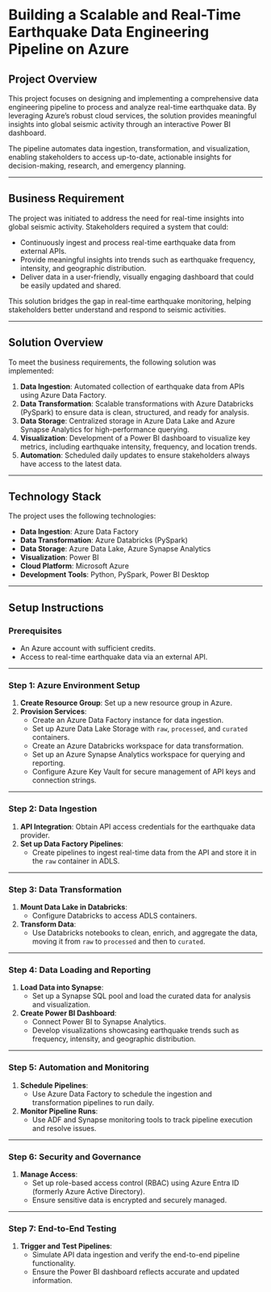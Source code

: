 # **Building a Scalable and Real-Time Earthquake Data Engineering Pipeline on Azure**

## **Project Overview**
This project focuses on designing and implementing a comprehensive data engineering pipeline to process and analyze real-time earthquake data. By leveraging Azure’s robust cloud services, the solution provides meaningful insights into global seismic activity through an interactive Power BI dashboard.

The pipeline automates data ingestion, transformation, and visualization, enabling stakeholders to access up-to-date, actionable insights for decision-making, research, and emergency planning.

---

## **Business Requirement**
The project was initiated to address the need for real-time insights into global seismic activity. Stakeholders required a system that could:

- Continuously ingest and process real-time earthquake data from external APIs.
- Provide meaningful insights into trends such as earthquake frequency, intensity, and geographic distribution.
- Deliver data in a user-friendly, visually engaging dashboard that could be easily updated and shared.

This solution bridges the gap in real-time earthquake monitoring, helping stakeholders better understand and respond to seismic activities.

---

## **Solution Overview**
To meet the business requirements, the following solution was implemented:

1. **Data Ingestion**: Automated collection of earthquake data from APIs using Azure Data Factory.
2. **Data Transformation**: Scalable transformations with Azure Databricks (PySpark) to ensure data is clean, structured, and ready for analysis.
3. **Data Storage**: Centralized storage in Azure Data Lake and Azure Synapse Analytics for high-performance querying.
4. **Visualization**: Development of a Power BI dashboard to visualize key metrics, including earthquake intensity, frequency, and location trends.
5. **Automation**: Scheduled daily updates to ensure stakeholders always have access to the latest data.

---

## **Technology Stack**
The project uses the following technologies:

- **Data Ingestion**: Azure Data Factory
- **Data Transformation**: Azure Databricks (PySpark)
- **Data Storage**: Azure Data Lake, Azure Synapse Analytics
- **Visualization**: Power BI
- **Cloud Platform**: Microsoft Azure
- **Development Tools**: Python, PySpark, Power BI Desktop

---

## Setup Instructions

### Prerequisites

- An Azure account with sufficient credits.
- Access to real-time earthquake data via an external API.

---

### Step 1: Azure Environment Setup

1. **Create Resource Group**: Set up a new resource group in Azure.
2. **Provision Services**:
   - Create an Azure Data Factory instance for data ingestion.
   - Set up Azure Data Lake Storage with `raw`, `processed`, and `curated` containers.
   - Create an Azure Databricks workspace for data transformation.
   - Set up an Azure Synapse Analytics workspace for querying and reporting.
   - Configure Azure Key Vault for secure management of API keys and connection strings.

---

### Step 2: Data Ingestion

1. **API Integration**: Obtain API access credentials for the earthquake data provider.
2. **Set up Data Factory Pipelines**:
   - Create pipelines to ingest real-time data from the API and store it in the `raw` container in ADLS.

---

### Step 3: Data Transformation

1. **Mount Data Lake in Databricks**:
   - Configure Databricks to access ADLS containers.
2. **Transform Data**:
   - Use Databricks notebooks to clean, enrich, and aggregate the data, moving it from `raw` to `processed` and then to `curated`.

---

### Step 4: Data Loading and Reporting

1. **Load Data into Synapse**:
   - Set up a Synapse SQL pool and load the curated data for analysis and visualization.
2. **Create Power BI Dashboard**:
   - Connect Power BI to Synapse Analytics.
   - Develop visualizations showcasing earthquake trends such as frequency, intensity, and geographic distribution.

---

### Step 5: Automation and Monitoring

1. **Schedule Pipelines**:
   - Use Azure Data Factory to schedule the ingestion and transformation pipelines to run daily.
2. **Monitor Pipeline Runs**:
   - Use ADF and Synapse monitoring tools to track pipeline execution and resolve issues.

---

### Step 6: Security and Governance

1. **Manage Access**:
   - Set up role-based access control (RBAC) using Azure Entra ID (formerly Azure Active Directory).
   - Ensure sensitive data is encrypted and securely managed.

---

### Step 7: End-to-End Testing

1. **Trigger and Test Pipelines**:
   - Simulate API data ingestion and verify the end-to-end pipeline functionality.
   - Ensure the Power BI dashboard reflects accurate and updated information.

